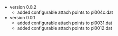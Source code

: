 * version 0.0.2
  * added configurable attach points to pl004c.dat
* version 0.0.1
  * added configurable attach points to pl0031.dat
  * added configurable attach points to pl0012.dat
